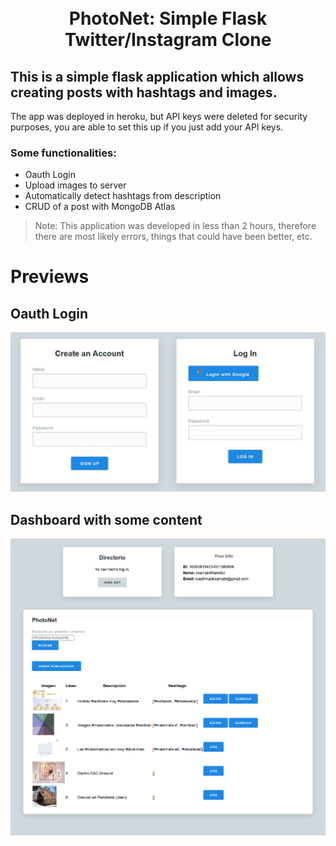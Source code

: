 <h1 align="center">
  <!-- <a href="https://memoriasit.github.io/"><img src="./documentation/login.jpg" width="250"> -->
  <br>
  PhotoNet: Simple Flask Twitter/Instagram Clone
  </a>
</h1>

## This is a simple flask application which allows creating posts with hashtags and images.

The app was deployed in heroku, but API keys were deleted for security purposes, you are able to set this up if you just add your API keys.

### Some functionalities:
* Oauth Login
* Upload images to server
* Automatically detect hashtags from description
* CRUD of a post with MongoDB Atlas

> Note: 
This application was developed in less than 2 hours, therefore there are most likely errors, things that could have been better, etc.

# Previews

## Oauth Login
<img src="./documentation/login.jpg" >

## Dashboard with some content

<img src="./documentation/whole%20website.png" >
